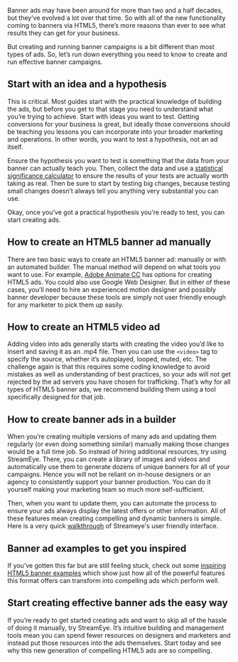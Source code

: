 Banner ads may have been around for more than two and a half decades, but they’ve evolved a lot over that time. So with all of the new functionality coming to banners via HTML5, there’s more reasons than ever to see what results they can get for your business.

But creating and running banner campaigns is a bit different than most types of ads. So, let’s run down everything you need to know to create and run effective banner campaigns.

## Start with an idea and a hypothesis

This is critical. Most guides start with the practical knowledge of building the ads, but before you get to that stage you need to understand what you’re trying to achieve. Start with ideas you want to test. Getting conversions for your business is great, but ideally those conversions should be teaching you lessons you can incorporate into your broader marketing and operations. In other words, you want to test a hypothesis, not an ad itself.

Ensure the hypothesis you want to test is something that the data from your banner can actually teach you. Then, collect the data and use a [statistical significance calculator](https://neilpatel.com/ab-testing-calculator/) to ensure the results of your tests are actually worth taking as real. Then be sure to start by testing big changes, because testing small changes doesn’t always tell you anything very substantial you can use.

Okay, once you’ve got a practical hypothesis you’re ready to test, you can start creating ads.

## How to create an HTML5 banner ad manually

There are two basic ways to create an HTML5 banner ad: manually or with an automated builder. The manual method will depend on what tools you want to use. For example, [Adobe Animate CC](https://blog.adobe.com/en/2016/05/11/step-by-step-html5-ad-creation-with-adobe-animate-cc#gs.jhc1ro) has options for creating HTML5 ads. You could also use Google Web Designer. But in either of these cases, you’ll need to hire an experienced motion designer and possibly banner developer because these tools are simply not user friendly enough for any marketer to pick them up easily.

## How to create an HTML5 video ad

Adding video into ads generally starts with creating the video you’d like to insert and saving it as an .mp4 file. Then you can use the `<video>` tag to specify the source, whether it’s autoplayed, looped, muted, etc. The challenge again is that this requires some coding knowledge to avoid mistakes as well as understanding of best practices, so your ads will not get rejected by the ad servers you have chosen for trafficking. That’s why for all types of HTML5 banner ads, we recommend building them using a tool specifically designed for that job.

## How to create banner ads in a builder

When you’re creating multiple versions of many ads and updating them regularly (or even doing something similar) manually making those changes would be a full time job. So instead of hiring additional resources, try using StreamEye. There, you can create a library of images and videos and automatically use them to generate dozens of unique banners for all of your campaigns. Hence you will not be reliant on in-house designers or an agency to consistently support your banner production. You can do it yourself making your marketing team so much more self-sufficient.

Then, when you want to update them, you can automate the process to ensure your ads always display the latest offers or other information. All of these features mean creating compelling and dynamic banners is simple. Here is a very quick [walkthrough](https://www.youtube.com/watch?v=Lm9K5ag0KC4) of Streameye's user friendly interface.

## Banner ad examples to get you inspired

If you’ve gotten this far but are still feeling stuck, check out some [inspiring HTML5 banner examples](https://www.streameye.com/showcase) which show just how all of the powerful features this format offers can transform into compelling ads which perform well.

## Start creating effective banner ads the easy way

If you’re ready to get started creating ads and want to skip all of the hassle of doing it manually, try StreamEye. It’s intuitive building and management tools mean you can spend fewer resources on designers and marketers and instead put those resources into the ads themselves. Start today and see why this new generation of compelling HTML5 ads are so compelling.
